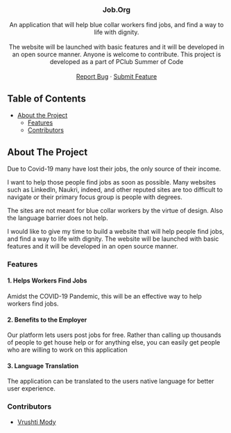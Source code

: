 <p align="center">
  

  <h3 align="center">Job.Org</h3>
  <p align="center">
     An application that will help blue collar workers find jobs, and find a way to life with dignity. 
    <br/>
    <br/>
    The website will be launched with basic features and it will be developed in an open source manner. Anyone is welcome to contribute.
    This project is developed as a part of PClub Summer of Code
    <br />
    <br />
    <a href="https://github.com/und3fined-v01d/apply-by-ai/issues">Report Bug</a>
    ·
    <a href="https://github.com/und3fined-v01d/apply-by-ai/issues">Submit Feature</a>
  </p>
</p>

<!-- TABLE OF CONTENTS -->

## Table of Contents

- [About the Project](#about-the-project)
  - [Features](#features)
  - [Contributors](#contributors)

## About The Project

Due to Covid-19 many have lost their jobs, the only source of their income. 

I want to help those people find jobs as soon as possible. Many websites such as LinkedIn, Naukri, indeed, and other reputed sites are too difficult to navigate or their primary focus group is people with degrees. 

The sites are not meant for blue collar workers by the virtue of design. Also the language barrier does not help. 

I would like to give my time to build a website that will help people find jobs, and find a way to life with dignity. The website will be launched with basic features and it will be developed in an open source manner. 


### Features

#### 1. Helps Workers Find Jobs

Amidst the COVID-19 Pandemic, this will be an effective way to help workers find jobs.

#### 2. Benefits to the Employer

Our platform lets users post jobs for free. Rather than calling up thousands of people to get house help or for anything else, you can easily get people who are willing to work on this application

#### 3. Language Translation

The application can be translated to the users native language for better user experience.

### Contributors

- [Vrushti Mody](https://github.com/vrushti-mody)

